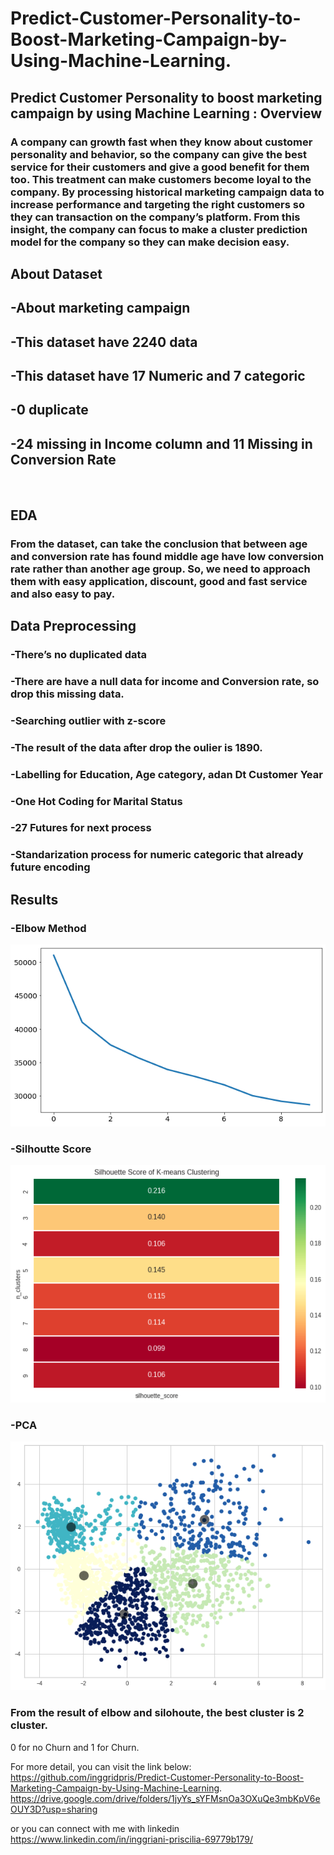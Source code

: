 # Predict-Customer-Personality-to-Boost-Marketing-Campaign-by-Using-Machine-Learning.

## Predict Customer Personality to boost marketing campaign by using Machine Learning : Overview <br>
### A company can growth fast when they know about customer personality and behavior, so the company can give the best service for their customers and give a good benefit for them too. This treatment can make customers become loyal to the company. By processing historical marketing campaign data to increase performance and targeting the right customers so they can transaction on the company’s platform. From this insight, the company can focus to make a cluster prediction model for the company so they can make decision easy. <br>

## About Dataset <br>
## -About marketing campaign <br>
## -This dataset have 2240 data <br>
## -This dataset have 17 Numeric and 7 categoric <br>
## -0 duplicate <br>
## -24 missing in Income column and 11 Missing in Conversion Rate <br>
<br>

## EDA <br>
### From the dataset, can take the conclusion that between age and conversion rate has found middle age have low conversion rate rather than another age group. So, we need to approach them with easy application, discount, good and fast service and also easy to pay. <br>

## Data Preprocessing <br>
### -There’s no duplicated data <br>
### -There are have a null data for income and Conversion rate, so drop this missing data. <br>
### -Searching outlier with z-score <br>
### -The result of the data after drop the oulier is 1890. <br>
### -Labelling for Education, Age category, adan Dt Customer Year <br>
### -One Hot Coding for Marital Status <br>
### -27 Futures for next process <br>
### -Standarization process for numeric categoric that already future encoding <br>

## Results <br>
### -Elbow Method <br>
![ALT](https://github.com/inggridpris/Predict-Customer-Personality-to-Boost-Marketing-Campaign-by-Using-Machine-Learning./blob/main/fig/elbow.jpg "Elbow Method")
<br>
### -Silhoutte Score <br>
![ALT](https://github.com/inggridpris/Predict-Customer-Personality-to-Boost-Marketing-Campaign-by-Using-Machine-Learning./blob/main/fig/silhoutte.jpg  "Silhoutte Score")
<br>
### -PCA <br>
![ALT](https://github.com/inggridpris/Predict-Customer-Personality-to-Boost-Marketing-Campaign-by-Using-Machine-Learning./blob/main/fig/pca.jpg "PCA")
<br>

### From the result of elbow and silohoute, the best cluster is 2 cluster. <br>
0 for no Churn and 1 for Churn.
<br>

For more detail, you can visit the link below:
https://github.com/inggridpris/Predict-Customer-Personality-to-Boost-Marketing-Campaign-by-Using-Machine-Learning.
https://drive.google.com/drive/folders/1jyYs_sYFMsnOa3OXuQe3mbKpV6eOUY3D?usp=sharing

or you can connect with me with linkedin
https://www.linkedin.com/in/inggriani-priscilia-69779b179/
